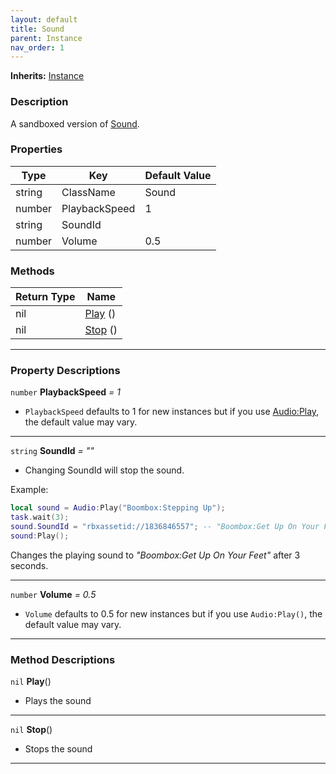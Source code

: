 ```yaml
---
layout: default
title: Sound
parent: Instance
nav_order: 1
---
```


**Inherits:** [Instance](Instance)
### Description
A sandboxed version of [Sound](https://create.roblox.com/docs/reference/engine/classes/Sound).

### Properties

| Type | Key | Default Value |  
| --- | --- | --- |  
| string | ClassName | Sound |  
| number | PlaybackSpeed | 1 |
| string | SoundId |  |
| number | Volume | 0.5 |

### Methods

| Return Type | Name |
| --- | --- |
| nil | [Play](#play) () |
| nil | [Stop](#stop) () |

---

### Property Descriptions

`number` **PlaybackSpeed** *= 1*
- `PlaybackSpeed` defaults to 1 for new instances but if you use [Audio:Play](Audio#play), the default value may vary.

---

`string` **SoundId** *= ""*
- Changing SoundId will stop the sound.

Example:

```lua
local sound = Audio:Play("Boombox:Stepping Up");
task.wait(3);
sound.SoundId = "rbxassetid://1836846557"; -- "Boombox:Get Up On Your Feet"
sound:Play();
```

Changes the playing sound to *"Boombox:Get Up On Your Feet"* after 3 seconds.

---

`number` **Volume** *= 0.5*
- `Volume` defaults to 0.5 for new instances but if you use `Audio:Play()`, the default value may vary.

---

### Method Descriptions
<a name="play"></a>
`nil` **Play**()
- Plays the sound

---

<a name="stop"></a>
`nil` **Stop**()
- Stops the sound

---
